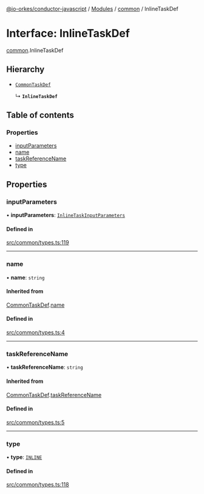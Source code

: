 [@io-orkes/conductor-javascript](../README.md) / [Modules](../modules.md) / [common](../modules/common.md) / InlineTaskDef

# Interface: InlineTaskDef

[common](../modules/common.md).InlineTaskDef

## Hierarchy

- [`CommonTaskDef`](common.CommonTaskDef.md)

  ↳ **`InlineTaskDef`**

## Table of contents

### Properties

- [inputParameters](common.InlineTaskDef.md#inputparameters)
- [name](common.InlineTaskDef.md#name)
- [taskReferenceName](common.InlineTaskDef.md#taskreferencename)
- [type](common.InlineTaskDef.md#type)

## Properties

### inputParameters

• **inputParameters**: [`InlineTaskInputParameters`](common.InlineTaskInputParameters.md)

#### Defined in

[src/common/types.ts:119](https://github.com/conductor-sdk/conductor-javascript/blob/dbd8275/src/common/types.ts#L119)

___

### name

• **name**: `string`

#### Inherited from

[CommonTaskDef](common.CommonTaskDef.md).[name](common.CommonTaskDef.md#name)

#### Defined in

[src/common/types.ts:4](https://github.com/conductor-sdk/conductor-javascript/blob/dbd8275/src/common/types.ts#L4)

___

### taskReferenceName

• **taskReferenceName**: `string`

#### Inherited from

[CommonTaskDef](common.CommonTaskDef.md).[taskReferenceName](common.CommonTaskDef.md#taskreferencename)

#### Defined in

[src/common/types.ts:5](https://github.com/conductor-sdk/conductor-javascript/blob/dbd8275/src/common/types.ts#L5)

___

### type

• **type**: [`INLINE`](../enums/common.TaskType.md#inline)

#### Defined in

[src/common/types.ts:118](https://github.com/conductor-sdk/conductor-javascript/blob/dbd8275/src/common/types.ts#L118)
